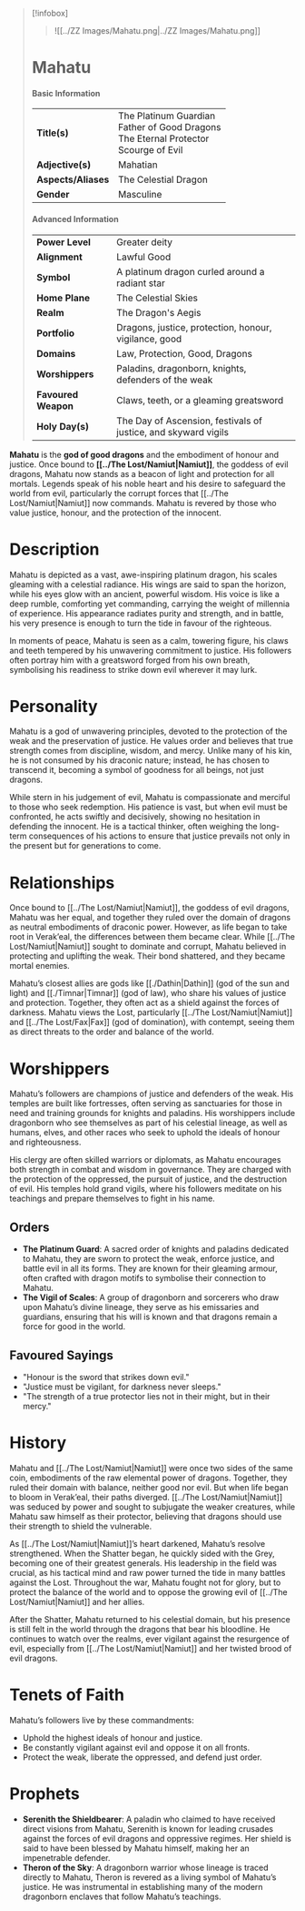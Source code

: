 > [!infobox]
> > ![[../ZZ Images/Mahatu.png|../ZZ Images/Mahatu.png]]  
> # Mahatu
> #### Basic Information
> |  |   |
> |---|---|
> | **Title(s)** | The Platinum Guardian<br>Father of Good Dragons<br>The Eternal Protector<br>Scourge of Evil |
> | **Adjective(s)** | Mahatian |
> | **Aspects/Aliases** | The Celestial Dragon |
> | **Gender** | Masculine |
> 
> #### Advanced Information
> |  |  | 
> | --- | --- |
> | **Power Level** | Greater deity |
> | **Alignment** | Lawful Good |
> | **Symbol** | A platinum dragon curled around a radiant star |
> | **Home Plane** | The Celestial Skies |
> | **Realm** | The Dragon's Aegis |
> | **Portfolio** | Dragons, justice, protection, honour, vigilance, good |
> | **Domains** | Law, Protection, Good, Dragons |
> | **Worshippers** | Paladins, dragonborn, knights, defenders of the weak |
> | **Favoured Weapon** | Claws, teeth, or a gleaming greatsword |
> | **Holy Day(s)** | The Day of Ascension, festivals of justice, and skyward vigils |

**Mahatu** is the **god of good dragons** and the embodiment of honour and justice. Once bound to **[[../The Lost/Namiut|Namiut]]**, the goddess of evil dragons, Mahatu now stands as a beacon of light and protection for all mortals. Legends speak of his noble heart and his desire to safeguard the world from evil, particularly the corrupt forces that [[../The Lost/Namiut|Namiut]] now commands. Mahatu is revered by those who value justice, honour, and the protection of the innocent.

# Description
Mahatu is depicted as a vast, awe-inspiring platinum dragon, his scales gleaming with a celestial radiance. His wings are said to span the horizon, while his eyes glow with an ancient, powerful wisdom. His voice is like a deep rumble, comforting yet commanding, carrying the weight of millennia of experience. His appearance radiates purity and strength, and in battle, his very presence is enough to turn the tide in favour of the righteous.

In moments of peace, Mahatu is seen as a calm, towering figure, his claws and teeth tempered by his unwavering commitment to justice. His followers often portray him with a greatsword forged from his own breath, symbolising his readiness to strike down evil wherever it may lurk.

# Personality
Mahatu is a god of unwavering principles, devoted to the protection of the weak and the preservation of justice. He values order and believes that true strength comes from discipline, wisdom, and mercy. Unlike many of his kin, he is not consumed by his draconic nature; instead, he has chosen to transcend it, becoming a symbol of goodness for all beings, not just dragons.

While stern in his judgement of evil, Mahatu is compassionate and merciful to those who seek redemption. His patience is vast, but when evil must be confronted, he acts swiftly and decisively, showing no hesitation in defending the innocent. He is a tactical thinker, often weighing the long-term consequences of his actions to ensure that justice prevails not only in the present but for generations to come.

# Relationships
Once bound to [[../The Lost/Namiut|Namiut]], the goddess of evil dragons, Mahatu was her equal, and together they ruled over the domain of dragons as neutral embodiments of draconic power. However, as life began to take root in Verak’eal, the differences between them became clear. While [[../The Lost/Namiut|Namiut]] sought to dominate and corrupt, Mahatu believed in protecting and uplifting the weak. Their bond shattered, and they became mortal enemies.

Mahatu’s closest allies are gods like [[./Dathin|Dathin]] (god of the sun and light) and [[./Timnar|Timnar]] (god of law), who share his values of justice and protection. Together, they often act as a shield against the forces of darkness. Mahatu views the Lost, particularly [[../The Lost/Namiut|Namiut]] and [[../The Lost/Fax|Fax]] (god of domination), with contempt, seeing them as direct threats to the order and balance of the world.

# Worshippers
Mahatu’s followers are champions of justice and defenders of the weak. His temples are built like fortresses, often serving as sanctuaries for those in need and training grounds for knights and paladins. His worshippers include dragonborn who see themselves as part of his celestial lineage, as well as humans, elves, and other races who seek to uphold the ideals of honour and righteousness.

His clergy are often skilled warriors or diplomats, as Mahatu encourages both strength in combat and wisdom in governance. They are charged with the protection of the oppressed, the pursuit of justice, and the destruction of evil. His temples hold grand vigils, where his followers meditate on his teachings and prepare themselves to fight in his name.

## Orders
- **The Platinum Guard**: A sacred order of knights and paladins dedicated to Mahatu, they are sworn to protect the weak, enforce justice, and battle evil in all its forms. They are known for their gleaming armour, often crafted with dragon motifs to symbolise their connection to Mahatu.
- **The Vigil of Scales**: A group of dragonborn and sorcerers who draw upon Mahatu’s divine lineage, they serve as his emissaries and guardians, ensuring that his will is known and that dragons remain a force for good in the world.

## Favoured Sayings
- "Honour is the sword that strikes down evil."
- "Justice must be vigilant, for darkness never sleeps."
- "The strength of a true protector lies not in their might, but in their mercy."

# History
Mahatu and [[../The Lost/Namiut|Namiut]] were once two sides of the same coin, embodiments of the raw elemental power of dragons. Together, they ruled their domain with balance, neither good nor evil. But when life began to bloom in Verak’eal, their paths diverged. [[../The Lost/Namiut|Namiut]] was seduced by power and sought to subjugate the weaker creatures, while Mahatu saw himself as their protector, believing that dragons should use their strength to shield the vulnerable.

As [[../The Lost/Namiut|Namiut]]’s heart darkened, Mahatu’s resolve strengthened. When the Shatter began, he quickly sided with the Grey, becoming one of their greatest generals. His leadership in the field was crucial, as his tactical mind and raw power turned the tide in many battles against the Lost. Throughout the war, Mahatu fought not for glory, but to protect the balance of the world and to oppose the growing evil of [[../The Lost/Namiut|Namiut]] and her allies.

After the Shatter, Mahatu returned to his celestial domain, but his presence is still felt in the world through the dragons that bear his bloodline. He continues to watch over the realms, ever vigilant against the resurgence of evil, especially from [[../The Lost/Namiut|Namiut]] and her twisted brood of evil dragons.

# Tenets of Faith
Mahatu’s followers live by these commandments:
- Uphold the highest ideals of honour and justice.
- Be constantly vigilant against evil and oppose it on all fronts.
- Protect the weak, liberate the oppressed, and defend just order.

# Prophets
- **Serenith the Shieldbearer**: A paladin who claimed to have received direct visions from Mahatu, Serenith is known for leading crusades against the forces of evil dragons and oppressive regimes. Her shield is said to have been blessed by Mahatu himself, making her an impenetrable defender.
- **Theron of the Sky**: A dragonborn warrior whose lineage is traced directly to Mahatu, Theron is revered as a living symbol of Mahatu’s justice. He was instrumental in establishing many of the modern dragonborn enclaves that follow Mahatu’s teachings.